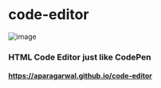 # code-editor

![image](https://github.com/user-attachments/assets/cd6b1565-797a-4822-bdd3-2710e591e42d)

### HTML Code Editor just like CodePen

#### https://aparagarwal.github.io/code-editor
